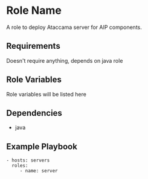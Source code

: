Role Name
=========

A role to deploy Ataccama server for AIP components. 

Requirements
------------

Doesn't require anything, depends on java role

Role Variables
--------------

Role variables will be listed here

Dependencies
------------

- java

Example Playbook
----------------

    - hosts: servers
      roles:
         - name: server
